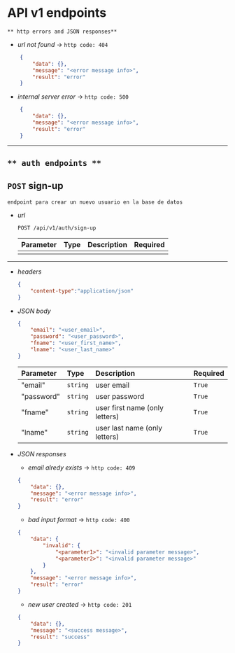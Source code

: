 # API v1 endpoints

`** http errors and JSON responses**`
* *url not found* -> `http code: 404`
```json
    {
        "data": {},
        "message": "<error message info>",
        "result": "error"
    }
```

* *internal server error* -> `http code: 500`
```json
    {
        "data": {},
        "message": "<error message info>",
        "result": "error"
    }
```

---
`** auth endpoints **`
---


## `POST` **sign-up**

    endpoint para crear un nuevo usuario en la base de datos

* *url*
    ```http
    POST /api/v1/auth/sign-up
    ```

    | Parameter | Type | Description | Required
    | :--- | :--- | :--- | :---
    | | | | 
***

* *headers*
    ```json
    {
        "content-type":"application/json"
    }
    ```

* *JSON body*
    ```json
    {
        "email": "<user_email>",
        "password": "<user_password>",
        "fname": "<user_first_name>",
        "lname": "<user_last_name>"
    }
    ```

    | Parameter | Type | Description | Required
    | :--- | :--- | :--- | :---
    | "email" | `string` | user email | `True` 
    | "password" | `string` | user password | `True`
    | "fname" | `string` | user first name (only letters) | `True`
    | "lname" | `string` | user last name (only letters) | `True`


* *JSON responses*
    - *email alredy exists* -> `http code: 409`
    ```json
    {
        "data": {},
        "message": "<error message info>",
        "result": "error"
    }
    ```
    - *bad input format* -> `http code: 400`
    ```json
    {
        "data": {
            "invalid": {
                "<parameter1>": "<invalid parameter message>",
                "<parameter2>": "<invalid parameter message>"
            }
        },
        "message": "<error message info>",
        "result": "error"
    }
    ```
    - *new user created* -> `http code: 201`
    ```json 
    {
        "data": {},
        "message": "<success message>",
        "result": "success"
    }
    ```